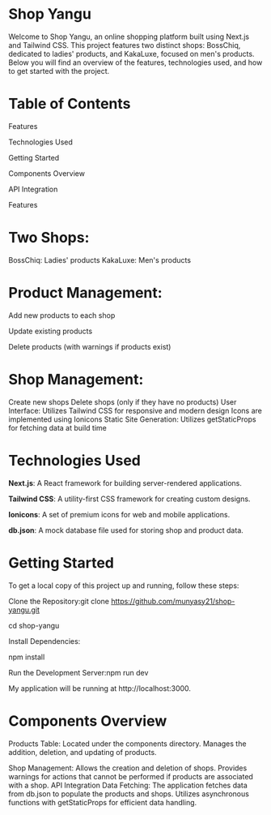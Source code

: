 
# **Shop Yangu**



Welcome to Shop Yangu, an online shopping platform built using Next.js and Tailwind CSS. This project features two distinct shops: BossChiq, dedicated to ladies' products, and KakaLuxe, focused on men's products. Below you will find an overview of the features, technologies used, and how to get started with the project.
 
# Table of Contents


Features


Technologies Used


Getting Started


Components Overview


API Integration



Features


# Two Shops:


BossChiq: Ladies' products
KakaLuxe: Men's products


# Product Management:

Add new products to each shop

Update existing products

Delete products (with warnings if products exist)



# Shop Management:

Create new shops
Delete shops (only if they have no products)
User Interface:
Utilizes Tailwind CSS for responsive and modern design
Icons are implemented using Ionicons
Static Site Generation:
Utilizes getStaticProps for fetching data at build time


# Technologies Used

**Next.js**: A React framework for building server-rendered applications.


**Tailwind CSS**: A utility-first CSS framework for creating custom designs.


**Ionicons**: A set of premium icons for web and mobile applications.


**db.json**: A mock database file used for storing shop and product data.



# Getting Started
To get a local copy of this project up and running, follow these steps:

Clone the Repository:git clone https://github.com/munyasy21/shop-yangu.git

cd shop-yangu

Install Dependencies:

npm install

Run the Development Server:npm run dev

My application will be running at http://localhost:3000.

# Components Overview


Products Table:
Located under the components directory.
Manages the addition, deletion, and updating of products.


Shop Management:
Allows the creation and deletion of shops.
Provides warnings for actions that cannot be performed if products are associated with a shop.
API Integration
Data Fetching:
The application fetches data from db.json to populate the products and shops.
Utilizes asynchronous functions with getStaticProps for efficient data handling.
